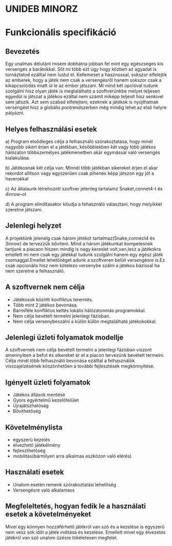 # UNIDEB MINORZ
# Funkcionális specifikáció

## Bevezetés

Egy unalmas délutánt misem dobhatna jobban fel mint egy egészséges kis versengés a barátokkal. Sőt mi több ezt úgy
hogy közben az agyadat is tornáztatod ezálltal nem lustul el. Kellemeset a hasznossal, sokszor elfelejtik az emberek, 
hogy a játék nem csak a versengésről hanem sokszor csak a kikapcsolódás miatt ül le az ember játszani.
Mi mind két opcióval tudunk szolgálni hisz olyan játék is megtalálható a szoftverünkbe melyet teljesen egyedül is 
játszat a játékos ezáltal nem számít miképp teljesít hisz senkivel sem játszik. Azt sem szabad elfelejteni, ezeknek a játékok is 
nyújthatnak versengést hisz a globális pontrendszerben még mindig lehet az első helyre pályázni.

## Helyes felhasználási esetek

a) Program elsődleges célja a felhasználó szórakoztatása, hogy
minél nagyobb sikert érjen el a játékban, későbbiekben két
vagy több játékos hálózaton többszemélyes jatékmenetben
akár egymással való versengés kialakulása.

b) Játékosnak két célja van: Minnél több játékban sikereket érjen el akar rekordot allítson vagy egyszerűen csak pihenés képp 
   játszon egy jót a haverokkal

c) Az általaunk létrehozott szoftver jelenleg tartalamz Snaket,connet4-t és 4inrow-ot

d) A program elindítasakor kitudja a fehasználó választani, hogy melyikkel szeretne játszani.



## Jelenlegi helyzet

A projektünk jelenelg csak három jétékot tartalmaz(Snake,connect4 és 3inrow) de tervezzük bővíteni. Mind a három játékunkat 
kompetesnek tartjunk a piacaon hiszen mindig is nagy kereslet volt,van,lesz a játékokra emellett mi nem csak egy játékkal 
tudunk szolgálni hanem egy egész játék csomaggal.Emellet lehetőséget adunk a szoftveren belüli versengésre is.Ez csak opcionális
hisz nem kötelezo versenybe szálni a játékos bázissal ha nem szeretne a felhasználó.

## A szoftvernek nem célja

- Játékosok közötti konfliktus teremtés.
- Több mint 2 játékos bevonása.
- Bármiféle konfliktus keltés lokális hálózatonmás programokkal.
- Nem célja bevételt termelni jelenlegi fázisban.
- Nem célja versenybeszálni a külön külön megtalálható játékokokkal.

## Jelenlegi üzleti folyamatok modellje

A szoftvernek nem célja bevételt termelni a jelenlegi fázisban viszont amennyiben a befut és sikereket ér el a piacon tervezünk bevételt 
termelni. Célja minél több felhasználó bevonása ezálltal a felhasználók visszajelzésének köszönhetően a további fejlesztések megkönnyítése.

## Igényelt üzleti folyamatok

- Játékos állások mentése
- Gyors egyértelmű kezelőfelület
- Újrajátszhatóság
- Bővíthetőség

## Követelménylista

* egyszerű kezelés
* élvezhető játékélmény
* fejleszthetőség
* mobilitás(bármilyen arra alkalmas eszközon való elérés)

## Használati esetek

* Unalom esetén remenk szórakoztatási lehetőség 
* Versengésre való alkalamass


## Megfeleltetés, hogyan fedik le a használati esetek a követelményeket

 Mivel egy könnyen hozzáférhető játékról van szó és a kezelése is egyszerű nem vesz sok időt a játék
 indítása és kezelése. Emellett mivel egy élvezetes játékról van szó unalom űzésre tökéletesen megfelel.
